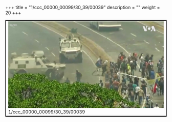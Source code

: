 +++
title = "1/ccc_00000_00099/30_39/00039"
description = ""
weight = 20
+++

<table style="border:2px solid black;max-width:800px;max-height:800px;" 
><tr><td>
<img class="center-fit-jpg"
src="/jpg_/aaa_20190430_NxaOmWaI8sI_00038.jpg">
1/ccc_00000_00099/30_39/00039
</img></td></tr></table>
